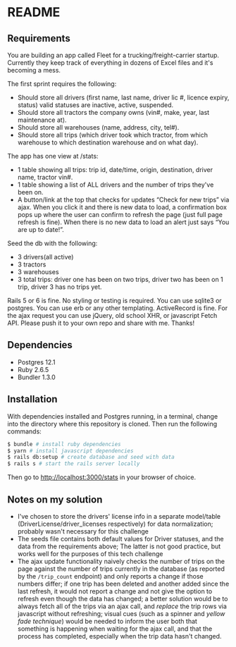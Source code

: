 # README

## Requirements

You are building an app called Fleet for a trucking/freight-carrier startup.
Currently they keep track of everything in dozens of Excel files and it's
becoming a mess.

The first sprint requires the following:
- Should store all drivers (first name, last name, driver lic #, licence expiry,
  status) valid statuses are inactive, active, suspended.
- Should store all tractors the company owns (vin#, make, year, last maintenance
  at).
- Should store all warehouses (name, address, city, tel#).
- Should store all trips (which driver took which tractor, from which warehouse
  to which destination warehouse and on what day).

The app has one view at /stats:
- 1 table showing all trips: trip id, date/time, origin, destination, driver
  name, tractor vin#.
- 1 table showing a list of ALL drivers and the number of trips they've been on.
- A button/link at the top that checks for updates “Check for new trips” via
  ajax.  When you click it and there is new data to load, a confirmation box
  pops up where the user can confirm to refresh the page (just full page refresh
  is fine).  When there is no new data to load an alert just says “You are up to
  date!”.

Seed the db with the following:
- 3 drivers(all active)
- 3 tractors
- 3 warehouses
- 3 total trips: driver one has been on two trips, driver two has been on 1
  trip, driver 3 has no trips yet.

Rails 5 or 6 is fine.  No styling or testing is required.  You can use sqlite3
or postgres.  You can use erb or any other templating.  ActiveRecord is fine.
For the ajax request you can use jQuery, old school XHR, or javascript Fetch
API.  Please push it to your own repo and share with me.  Thanks!

## Dependencies

- Postgres 12.1
- Ruby 2.6.5
- Bundler 1.3.0

## Installation

With dependencies installed and Postgres running, in a terminal, change into the
directory where this repository is cloned. Then run the following commands:

```bash
$ bundle # install ruby dependencies
$ yarn # install javascript dependencies
$ rails db:setup # create database and seed with data
$ rails s # start the rails server locally
```

Then go to [http://localhost:3000/stats](http://localhost:3000/stats) in your
browser of choice.

## Notes on my solution

- I've chosen to store the drivers' license info in a separate model/table
  (DriverLicense/driver_licenses respectively) for data normalization; probably
  wasn't necessary for this challenge
- The seeds file contains both default values for Driver statuses, and the data
  from the requirements above; The latter is not good practice, but works well
  for the purposes of this tech challenge
- The ajax update functionality naively checks the number of trips on the page
  against the number of trips currently in the database (as reported by the
  `/trip_count` endpoint) and only reports a change if those numbers differ; if
  one trip has been deleted and another added since the last refresh, it would
  not report a change and not give the option to refresh even though the data
  has changed; a better solution would be to always fetch all of the trips via
  an ajax call, and *replace* the trip rows via javascript without refreshing;
  visual cues (such as a spinner and *yellow fade technique*) would be needed to
  inform the user both that something is happening when waiting for the ajax
  call, and that the process has completed, especially when the trip data hasn't
  changed.
